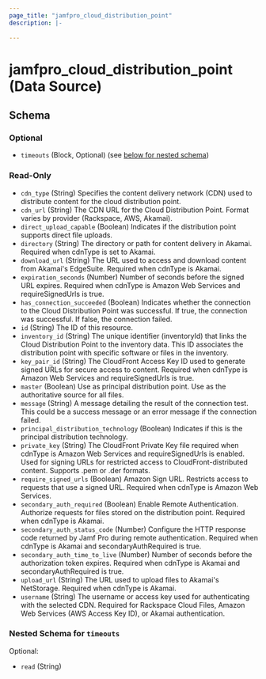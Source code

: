 ```yaml
---
page_title: "jamfpro_cloud_distribution_point"
description: |-
  
---
```


# jamfpro_cloud_distribution_point (Data Source)


<!-- schema generated by tfplugindocs -->
## Schema

### Optional

- `timeouts` (Block, Optional) (see [below for nested schema](#nestedblock--timeouts))

### Read-Only

- `cdn_type` (String) Specifies the content delivery network (CDN) used to distribute content for the cloud distribution point.
- `cdn_url` (String) The CDN URL for the Cloud Distribution Point. Format varies by provider (Rackspace, AWS, Akamai).
- `direct_upload_capable` (Boolean) Indicates if the distribution point supports direct file uploads.
- `directory` (String) The directory or path for content delivery in Akamai. Required when cdnType is set to Akamai.
- `download_url` (String) The URL used to access and download content from Akamai's EdgeSuite. Required when cdnType is Akamai.
- `expiration_seconds` (Number) Number of seconds before the signed URL expires. Required when cdnType is Amazon Web Services and requireSignedUrls is true.
- `has_connection_succeeded` (Boolean) Indicates whether the connection to the Cloud Distribution Point was successful. If true, the connection was successful. If false, the connection failed.
- `id` (String) The ID of this resource.
- `inventory_id` (String) The unique identifier (inventoryId) that links the Cloud Distribution Point to the inventory data. This ID associates the distribution point with specific software or files in the inventory.
- `key_pair_id` (String) The CloudFront Access Key ID used to generate signed URLs for secure access to content. Required when cdnType is Amazon Web Services and requireSignedUrls is true.
- `master` (Boolean) Use as principal distribution point. Use as the authoritative source for all files.
- `message` (String) A message detailing the result of the connection test. This could be a success message or an error message if the connection failed.
- `principal_distribution_technology` (Boolean) Indicates if this is the principal distribution technology.
- `private_key` (String) The CloudFront Private Key file required when cdnType is Amazon Web Services and requireSignedUrls is enabled. Used for signing URLs for restricted access to CloudFront-distributed content. Supports .pem or .der formats.
- `require_signed_urls` (Boolean) Amazon Sign URL. Restricts access to requests that use a signed URL. Required when cdnType is Amazon Web Services.
- `secondary_auth_required` (Boolean) Enable Remote Authentication. Authorize requests for files stored on the distribution point. Required when cdnType is Akamai.
- `secondary_auth_status_code` (Number) Configure the HTTP response code returned by Jamf Pro during remote authentication. Required when cdnType is Akamai and secondaryAuthRequired is true.
- `secondary_auth_time_to_live` (Number) Number of seconds before the authorization token expires. Required when cdnType is Akamai and secondaryAuthRequired is true.
- `upload_url` (String) The URL used to upload files to Akamai's NetStorage. Required when cdnType is Akamai.
- `username` (String) The username or access key used for authenticating with the selected CDN. Required for Rackspace Cloud Files, Amazon Web Services (AWS Access Key ID), or Akamai authentication.

<a id="nestedblock--timeouts"></a>
### Nested Schema for `timeouts`

Optional:

- `read` (String)